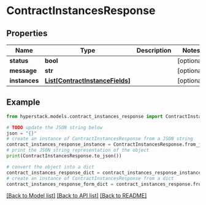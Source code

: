 # ContractInstancesResponse


## Properties

Name | Type | Description | Notes
------------ | ------------- | ------------- | -------------
**status** | **bool** |  | [optional] 
**message** | **str** |  | [optional] 
**instances** | [**List[ContractInstanceFields]**](ContractInstanceFields.md) |  | [optional] 

## Example

```python
from hyperstack.models.contract_instances_response import ContractInstancesResponse

# TODO update the JSON string below
json = "{}"
# create an instance of ContractInstancesResponse from a JSON string
contract_instances_response_instance = ContractInstancesResponse.from_json(json)
# print the JSON string representation of the object
print(ContractInstancesResponse.to_json())

# convert the object into a dict
contract_instances_response_dict = contract_instances_response_instance.to_dict()
# create an instance of ContractInstancesResponse from a dict
contract_instances_response_form_dict = contract_instances_response.from_dict(contract_instances_response_dict)
```
[[Back to Model list]](../README.md#documentation-for-models) [[Back to API list]](../README.md#documentation-for-api-endpoints) [[Back to README]](../README.md)


